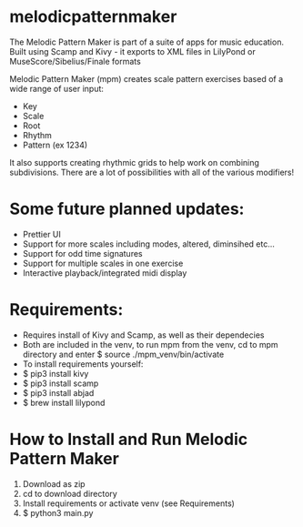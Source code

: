 # melodicpatternmaker
The Melodic Pattern Maker is part of a suite of apps for music education.  
Built using Scamp and Kivy - it exports to XML files in LilyPond or MuseScore/Sibelius/Finale formats

Melodic Pattern Maker (mpm) creates scale pattern exercises based of a wide range of user input:
  - Key
  - Scale
  - Root
  - Rhythm
  - Pattern (ex 1234)

It also supports creating rhythmic grids to help work on combining subdivisions. There are a lot of possibilities with all of the various modifiers!

# Some future planned updates:
  - Prettier UI
  - Support for more scales including modes, altered, diminsihed etc...
  - Support for odd time signatures
  - Support for multiple scales in one exercise
  - Interactive playback/integrated midi display

# Requirements:
- Requires install of Kivy and Scamp, as well as their dependecies
- Both are included in the venv, to run mpm from the venv, cd to mpm directory and enter
   $ source ./mpm_venv/bin/activate
- To install requirements yourself:
- $ pip3 install kivy
- $ pip3 install scamp
- $ pip3 install abjad
- $ brew install lilypond

# How to Install and Run Melodic Pattern Maker
1. Download as zip
2. cd to download directory
3. Install requirements or activate venv (see Requirements)
4. $ python3 main.py
